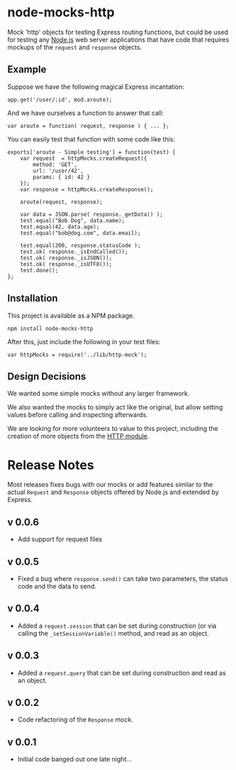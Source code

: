 node-mocks-http
===============

Mock 'http' objects for testing Express routing functions, but could be used
for testing any [Node.js](http://www.nodejs.org) web server applications that
have code that requires mockups of the `request` and `response` objects.

Example
-------

Suppose we have the following magical Express incantation:

    app.get('/user/:id', mod.aroute);

And we have ourselves a function to answer that call:

    var aroute = function( request, response ) { ... };

You can easily test that function with some code like this:

    exports['aroute - Simple testing'] = function(test) {
        var request  = httpMocks.createRequest({
            method: 'GET',
            url: '/user/42',
            params: { id: 42 }
        });
        var response = httpMocks.createResponse();
    
        aroute(request, response);
    
        var data = JSON.parse( response._getData() );
        test.equal("Bob Dog", data.name);
        test.equal(42, data.age);
        test.equal("bob@dog.com", data.email);

        test.equal(200, response.statusCode );
        test.ok( response._isEndCalled());
        test.ok( response._isJSON());
        test.ok( response._isUTF8());
        test.done();
    };

Installation
------------

This project is available as a NPM package.

    npm install node-mocks-http

After this, just include the following in your test files:

    var httpMocks = require('../lib/http-mock');
    
Design Decisions
----------------

We wanted some simple mocks without any larger framework.

We also wanted the mocks to simply act like the original, but allow setting values
before calling and inspecting afterwards.

We are looking for more volunteers to value to this project, including the
creation of more objects from the [HTTP module](http://nodejs.org/docs/latest/api/http.html).

Release Notes
=============

Most releases fixes bugs with our mocks or add features similar to the
actual `Request` and `Response` objects offered by Node.js and extended
by Express.

v 0.0.6
-------

  * Add support for request files

v 0.0.5
-------

  * Fixed a bug where `response.send()` can take two parameters, the
    status code and the data to send.

v 0.0.4
-------

  * Added a `request.session` that can be set during construction (or via
    calling the `_setSessionVariable()` method, and read as an object.
    
v 0.0.3
-------

  * Added a `request.query` that can be set during construction and read
    as an object.

v 0.0.2
-------

  * Code refactoring of the `Response` mock.
  
v 0.0.1
-------

  * Initial code banged out one late night...
